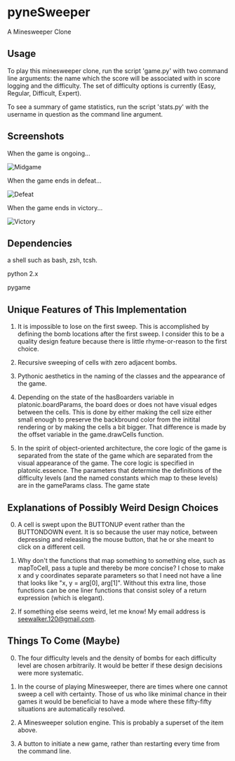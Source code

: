 pyneSweeper
===========

A Minesweeper Clone                                                  
                                             
## Usage

   To play this minesweeper clone, run the script 'game.py' with two command 
line arguments: the name which the score will be associated with in score logging and 
the difficulty. The set of difficulty options is currently (Easy, Regular, Difficult,
Expert). 

   To see a summary of game statistics, run the script 'stats.py' with the username
in question as the command line argument. 

## Screenshots
When the game is ongoing...

![Midgame](https://raw.github.com/seewalker/pyneSweeper/master/images/Midgame.png)

When the game ends in defeat...

![Defeat](https://raw.github.com/seewalker/pyneSweeper/master/images/Defeat.png)

When the game ends in victory...

![Victory](https://raw.github.com/seewalker/pyneSweeper/master/images/Victory.png)

## Dependencies
a shell such as bash, zsh, tcsh.

python 2.x

pygame

## Unique Features of This Implementation
1. It is impossible to lose on the first sweep. This is accomplished by defining
the bomb locations after the first sweep. I consider this to be a quality design
feature because there is little rhyme-or-reason to the first choice. 

2. Recursive sweeping of cells with zero adjacent bombs. 

3. Pythonic aesthetics in the naming of the classes and the appearance of the
game.

4.  Depending on the state of the hasBoarders variable in platonic.boardParams,
the board does or does not have visual edges between the cells. This is done
by either making the cell size either small enough to preserve the backbround
color from the initital rendering or by making the cells a bit bigger. That
difference is made by the offset variable in the game.drawCells function.

5. In the spirit of object-oriented architecture, the core logic of the game
is separated from the state of the game which are separated from the visual
appearance of the game. The core logic is specified in platonic.essence. The
parameters that determine the definitions of the difficulty levels (and the 
named constants which map to these levels) are in the gameParams class. The
game state 

## Explanations of Possibly Weird Design Choices
0. A cell is swept upon the BUTTONUP event rather than the BUTTONDOWN event. 
It is so because the user may notice, between depressing and releasing the 
mouse button, that he or she meant to click on a different cell. 

1. Why don't the functions that map something to something else, such
as mapToCell, pass a tuple and thereby be more concise? I chose to make x 
and y coordinates separate parameters so that I need not have a line that looks
like "x, y = arg[0], arg[1]". Without this extra line, those functions can be
one liner functions that consist soley of a return expression (which is elegant). 

2. If something else seems weird, let me know! My email address is
seewalker.120@gmail.com.

## Things To Come (Maybe)

0. The four difficulty levels and the density of bombs for each difficulty 
level are chosen arbitrarily. It would be better if these design decisions were
more systematic.

1. In the course of playing Minesweeper, there are times where one cannot 
sweep a cell with certainty. Those of us who like minimal chance in their games
it would be beneficial to have a mode where these fifty-fifty situations are
automatically resolved.

2. A Minesweeper solution engine. This is probably a superset of the item above.

3. A button to initiate a new game, rather than restarting every time from the
command line.
